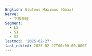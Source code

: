 ```yaml
---
English: Gluteus Maximus (Gmax)
Nerve:
  - 下殿神経
Segment:
  - L5
  - S1
  - S2
lastmod: '2025-02-27'
last_edited: 2025-02-27T00:00:00.000Z
---
```



